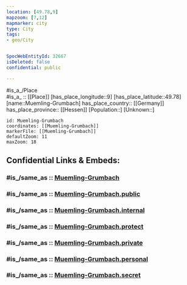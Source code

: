 ```yaml
---
location: [49.78,9] 
mapzoom: [7,12] 
mapmarker: city 
type: City
tags:
- geo/City


SpocWebEntityId: 32667
isDeleted: false
confidential: public

---
```

#is_a_/Place  
#is_a_ :: [[Place]] 
[has_place_longitude::9] 
[has_place_latitude::49.78] 
[name::Muemling-Grumbach] 
has_place_country:: [[Germany]]  
has_place_province:: [[Hessen]] 
[Population::] 
[Unknown::] 


```leaflet
id: Muemling-Grumbach
coordinates: [[Muemling-Grumbach]] 
markerFile: [[Muemling-Grumbach]] 
defaultZoom: 11 
maxZoom: 18
```


## Confidential Links & Embeds: 

### #is_/same_as :: [Muemling-Grumbach](/_Standards/Earth/Continent/Europe/Europe~Central/Germany/Germany~West/Hessen/counties~Hessen/Odenwaldkreis/cities~Odenwald/Höchst~Odw/boroughs~Höchst~Odw/Muemling-Grumbach.md) 

### #is_/same_as :: [Muemling-Grumbach.public](/_public/Earth/Continent/Europe/Europe~Central/Germany/Germany~West/Hessen/counties~Hessen/Odenwaldkreis/cities~Odenwald/Höchst~Odw/boroughs~Höchst~Odw/Muemling-Grumbach.public.md) 

### #is_/same_as :: [Muemling-Grumbach.internal](/_internal/Earth/Continent/Europe/Europe~Central/Germany/Germany~West/Hessen/counties~Hessen/Odenwaldkreis/cities~Odenwald/Höchst~Odw/boroughs~Höchst~Odw/Muemling-Grumbach.internal.md) 

### #is_/same_as :: [Muemling-Grumbach.protect](/_protect/Earth/Continent/Europe/Europe~Central/Germany/Germany~West/Hessen/counties~Hessen/Odenwaldkreis/cities~Odenwald/Höchst~Odw/boroughs~Höchst~Odw/Muemling-Grumbach.protect.md) 

### #is_/same_as :: [Muemling-Grumbach.private](/_private/Earth/Continent/Europe/Europe~Central/Germany/Germany~West/Hessen/counties~Hessen/Odenwaldkreis/cities~Odenwald/Höchst~Odw/boroughs~Höchst~Odw/Muemling-Grumbach.private.md) 

### #is_/same_as :: [Muemling-Grumbach.personal](/_personal/Earth/Continent/Europe/Europe~Central/Germany/Germany~West/Hessen/counties~Hessen/Odenwaldkreis/cities~Odenwald/Höchst~Odw/boroughs~Höchst~Odw/Muemling-Grumbach.personal.md) 

### #is_/same_as :: [Muemling-Grumbach.secret](/_secret/Earth/Continent/Europe/Europe~Central/Germany/Germany~West/Hessen/counties~Hessen/Odenwaldkreis/cities~Odenwald/Höchst~Odw/boroughs~Höchst~Odw/Muemling-Grumbach.secret.md)

